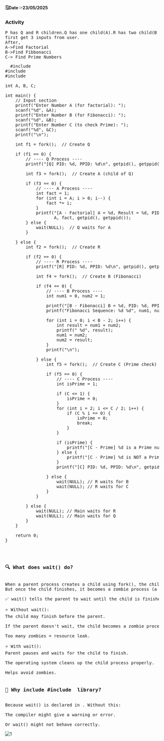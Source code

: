 <h4>🗓️Date :-23/05/2025</h4>
<h3>Activity</h3>
<pre>
P has Q and R children.Q has one child(A).R has two child(B and C)
first get 3 inputs from user.
After,
A->Find Factorial
B->Find Fibbonacci
C-> Find Prime Numbers
</pre>

<pre>
  #include <stdio.h>
#include <unistd.h>
#include <sys/wait.h>

int A, B, C;

int main() {
    // Input section
    printf("Enter Number A (for factorial): ");
    scanf("%d", &A);
    printf("Enter Number B (for Fibonacci): ");
    scanf("%d", &B);
    printf("Enter Number C (to check Prime): ");
    scanf("%d", &C);
    printf("\n");

    int f1 = fork();  // Create Q

    if (f1 == 0) {
        // ---- Q Process ----
        printf("[Q] PID: %d, PPID: %d\n", getpid(), getppid());

        int f3 = fork();  // Create A (child of Q)

        if (f3 == 0) {
            // ---- A Process ----
            int fact = 1;
            for (int i = A; i > 0; i--) {
                fact *= i;
            }
            printf("[A - Factorial] A = %d, Result = %d, PID: %d, PPID: %d\n",
                   A, fact, getpid(), getppid());
        } else {
            wait(NULL);  // Q waits for A
        }

    } else {
        int f2 = fork();  // Create R

        if (f2 == 0) {
            // ---- R Process ----
            printf("[R] PID: %d, PPID: %d\n", getpid(), getppid());

            int f4 = fork();  // Create B (Fibonacci)

            if (f4 == 0) {
                // ---- B Process ----
                int num1 = 0, num2 = 1;

                printf("[B - Fibonacci] B = %d, PID: %d, PPID: %d\n", B, getpid(), getppid());
                printf("Fibonacci Sequence: %d %d", num1, num2);

                for (int i = 0; i < B - 2; i++) {
                    int result = num1 + num2;
                    printf(" %d", result);
                    num1 = num2;
                    num2 = result;
                }
                printf("\n");

            } else {
                int f5 = fork();  // Create C (Prime check)

                if (f5 == 0) {
                    // ---- C Process ----
                    int isPrime = 1;

                    if (C <= 1) {
                        isPrime = 0;
                    }
                    for (int i = 2; i <= C / 2; i++) {
                        if (C % i == 0) {
                            isPrime = 0;
                            break;
                        }
                    }

                    if (isPrime) {
                        printf("[C - Prime] %d is a Prime number.\n", C);
                    } else {
                        printf("[C - Prime] %d is NOT a Prime number.\n", C);
                    }
                    printf("[C] PID: %d, PPID: %d\n", getpid(), getppid());

                } else {
                    wait(NULL); // R waits for B
                    wait(NULL); // R waits for C
                }
            }

        } else {
            wait(NULL); // Main waits for R
            wait(NULL); // Main waits for Q
        }
    }

    return 0;
}

</pre>
<pre>
  <h3>🔍 What does wait() do?</h3>
When a parent process creates a child using fork(), the child runs in parallel.
But once the child finishes, it becomes a zombie process (a "dead" process waiting to be cleaned up).

✅ wait() tells the parent to wait until the child is finished, and then cleans it up.

⭐ Without wait():
The child may finish before the parent.

If the parent doesn't wait, the child becomes a zombie process.

Too many zombies = resource leak.

⭐ With wait():
Parent pauses and waits for the child to finish.

The operating system cleans up the child process properly.

Helps avoid zombies.

<h3>📝 Why include #include <sys/wait.h> library?</h3>
Because wait() is declared in <sys/wait.h>. Without this:

The compiler might give a warning or error.

Or wait() might not behave correctly.
</pre>

![1](https://github.com/user-attachments/assets/335ded5e-314c-4b9f-922a-7add5df59f71)
